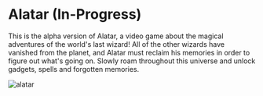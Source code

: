 # Alatar (In-Progress)

This is the alpha version of Alatar, a video game about the magical adventures of the world's last wizard! All of the other wizards have vanished from the planet, and Alatar must reclaim his memories in order to figure out what's going on. Slowly roam throughout this universe and unlock gadgets, spells and forgotten memories.



![alatar](https://user-images.githubusercontent.com/85767913/152055363-09cec97e-8a50-4b71-8b4a-70da916bdf90.gif)
